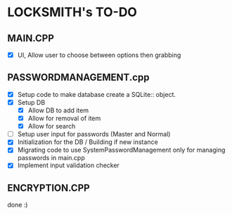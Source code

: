 # LOCKSMITH's TO-DO

## MAIN.CPP
- [x] UI, Allow user to choose between options then grabbing

## PASSWORDMANAGEMENT.cpp
- [x] Setup code to make database create a SQLite:: object.
- [x] Setup DB 
  - [x] Allow DB to add item
  - [x] Allow for removal of item
  - [x] Allow for search
- [ ] Setup user input for passwords (Master and Normal)
- [x] Initialization for the DB / Building if new instance 
- [x] Migrating code to use SystemPasswordManagement only for managing passwords in main.cpp
- [x] Implement input validation checker

## ENCRYPTION.CPP
  done :)
